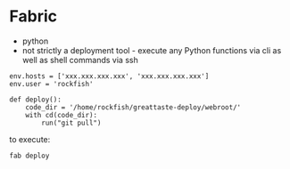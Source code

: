 # Fabric
* python
* not strictly a deployment tool - execute any Python functions via cli as well as shell commands via ssh


```
env.hosts = ['xxx.xxx.xxx.xxx', 'xxx.xxx.xxx.xxx']
env.user = 'rockfish'

def deploy():
    code_dir = '/home/rockfish/greattaste-deploy/webroot/'
    with cd(code_dir):
        run("git pull")
```
to execute:
```
fab deploy
```